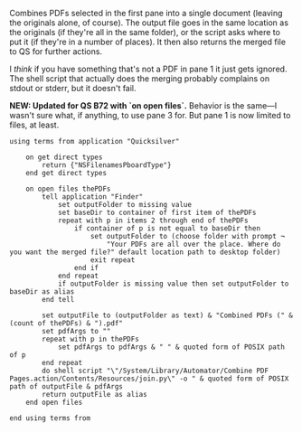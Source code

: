 Combines PDFs selected in the first pane into a single document (leaving
the originals alone, of course). The output file goes in the same
location as the originals (if they're all in the same folder), or the
script asks where to put it (if they're in a number of places). It then
also returns the merged file to QS for further actions.

I *think* if you have something that's not a PDF in pane 1 it just gets
ignored. The shell script that actually does the merging probably
complains on stdout or stderr, but it doesn't fail.

**NEW: Updated for QS B72 with \`on open files\`.** Behavior is the
same—I wasn't sure what, if anything, to use pane 3 for. But pane 1 is
now limited to files, at least.

``` applescript
using terms from application "Quicksilver"

    on get direct types
        return {"NSFilenamesPboardType"}
    end get direct types

    on open files thePDFs
        tell application "Finder"
            set outputFolder to missing value
            set baseDir to container of first item of thePDFs
            repeat with p in items 2 through end of thePDFs
                if container of p is not equal to baseDir then
                    set outputFolder to (choose folder with prompt ¬
                        "Your PDFs are all over the place. Where do you want the merged file?" default location path to desktop folder)
                    exit repeat
                end if
            end repeat
            if outputFolder is missing value then set outputFolder to baseDir as alias
        end tell

        set outputFile to (outputFolder as text) & "Combined PDFs (" & (count of thePDFs) & ").pdf"
        set pdfArgs to ""
        repeat with p in thePDFs
            set pdfArgs to pdfArgs & " " & quoted form of POSIX path of p
        end repeat
        do shell script "\"/System/Library/Automator/Combine PDF Pages.action/Contents/Resources/join.py\" -o " & quoted form of POSIX path of outputFile & pdfArgs
        return outputFile as alias
    end open files

end using terms from
```